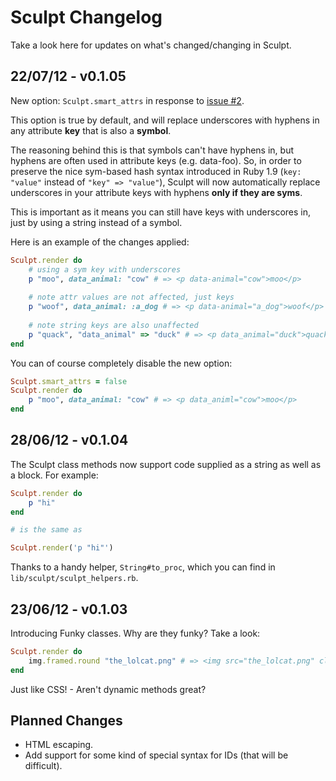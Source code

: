 # Sculpt Changelog

Take a look here for updates on what's changed/changing in Sculpt.

## 22/07/12 - v0.1.05

New option: `Sculpt.smart_attrs` in response to [issue #2](http://github.com/alexcoplan/sculpt/issues/2).

This option is true by default, and will replace underscores with hyphens in any attribute **key** that is also a **symbol**.

The reasoning behind this is that symbols can't have hyphens in, but hyphens are often used in attribute keys (e.g. data-foo). So, in order to preserve the nice sym-based hash syntax introduced in Ruby 1.9 (`key: "value"` instead of `"key" => "value"`), Sculpt will now automatically replace underscores in your attribute keys with hyphens **only if they are syms**.

This is important as it means you can still have keys with underscores in, just by using a string instead of a symbol.

Here is an example of the changes applied:

```ruby
Sculpt.render do
	# using a sym key with underscores
	p "moo", data_animal: "cow" # => <p data-animal="cow">moo</p>
	
	# note attr values are not affected, just keys
	p "woof", data_animal: :a_dog # => <p data-animal="a_dog">woof</p>
	
	# note string keys are also unaffected
	p "quack", "data_animal" => "duck" # => <p data_animal="duck">quack</p>
end
```

You can of course completely disable the new option:

```ruby
Sculpt.smart_attrs = false
Sculpt.render do
	p "moo", data_animal: "cow" # => <p data_animl="cow">moo</p>
end
```

## 28/06/12 - v0.1.04

The Sculpt class methods now support code supplied as a string as well as a block.
For example:

```ruby
Sculpt.render do
	p "hi"
end

# is the same as

Sculpt.render('p "hi"')
```

Thanks to a handy helper, `String#to_proc`, which you can find in `lib/sculpt/sculpt_helpers.rb`.

## 23/06/12 - v0.1.03

Introducing Funky classes. Why are they funky? Take a look:

```ruby
Sculpt.render do
	img.framed.round "the_lolcat.png" # => <img src="the_lolcat.png" class="framed round">	
end
```

Just like CSS! - Aren't dynamic methods great?

## Planned Changes

 - HTML escaping.
 - Add support for some kind of special syntax for IDs (that will be difficult).